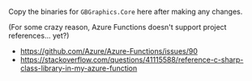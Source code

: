 Copy the binaries for `GBGraphics.Core` here after making any changes.

(For some crazy reason, Azure Functions doesn't support project references... yet?)

* https://github.com/Azure/Azure-Functions/issues/90
* https://stackoverflow.com/questions/41115588/reference-c-sharp-class-library-in-my-azure-function